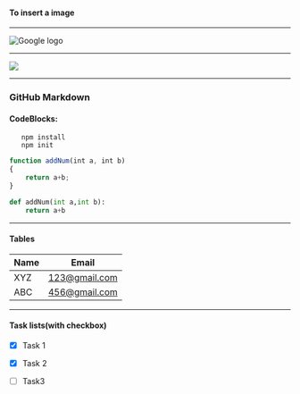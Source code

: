 #### To insert a image
---

![Google logo](https://img.icons8.com/fluency/48/000000/google-logo.png)

---
<img src="https://img.icons8.com/fluency/48/000000/google-logo.png"/>


___
### GitHub Markdown
#### CodeBlocks:
```
   npm install
   npm init
```
```javascript
function addNum(int a, int b)
{
    return a+b;
}
```
```python
def addNum(int a,int b):
    return a+b
```
___
#### Tables
|Name  | Email|
| ---  |---  |
|XYZ | 123@gmail.com|
|ABC | 456@gmail.com

___
#### Task lists(with checkbox)
<!-- [x] for completed and [] for not completed -->
*[x] Task 1
*[x] Task 2
*[ ] Task3

